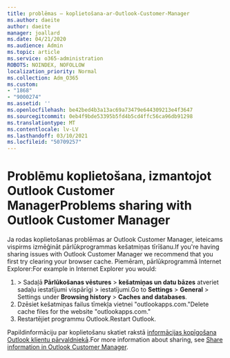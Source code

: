 ```yaml
---
title: problēmas — koplietošana-ar-Outlook-Customer-Manager
ms.author: daeite
author: daeite
manager: joallard
ms.date: 04/21/2020
ms.audience: Admin
ms.topic: article
ms.service: o365-administration
ROBOTS: NOINDEX, NOFOLLOW
localization_priority: Normal
ms.collection: Adm_O365
ms.custom:
- "1868"
- "9000274"
ms.assetid: ''
ms.openlocfilehash: be42bed4b3a13ac69a73479e644309213e4f3647
ms.sourcegitcommit: 0eb4f9bde53395b5fd4b5cd4ffc56ca96db91298
ms.translationtype: MT
ms.contentlocale: lv-LV
ms.lasthandoff: 03/10/2021
ms.locfileid: "50709257"
---
```

# <a name="problems-sharing-with-outlook-customer-manager"></a><span data-ttu-id="e4382-102">Problēmu koplietošana, izmantojot Outlook Customer Manager</span><span class="sxs-lookup"><span data-stu-id="e4382-102">Problems sharing with Outlook Customer Manager</span></span>

<span data-ttu-id="e4382-103">Ja rodas koplietošanas problēmas ar Outlook Customer Manager, ieteicams vispirms izmēģināt pārlūkprogrammas kešatmiņas tīrīšanu.</span><span class="sxs-lookup"><span data-stu-id="e4382-103">If you're having sharing issues with Outlook Customer Manager we recommend that you first try clearing your browser cache.</span></span> <span data-ttu-id="e4382-104">Piemēram, pārlūkprogrammā Internet Explorer:</span><span class="sxs-lookup"><span data-stu-id="e4382-104">For example in Internet Explorer you would:</span></span>

1. <span data-ttu-id="e4382-105">  >   Sadaļā **Pārlūkošanas vēstures**  >  **kešatmiņas un datu bāzes** atveriet sadaļu iestatījumi vispārīgi > iestatījumi.</span><span class="sxs-lookup"><span data-stu-id="e4382-105">Go to **Settings** > **General** > Settings under **Browsing history** > **Caches and databases**.</span></span>
2. <span data-ttu-id="e4382-106">Dzēsiet kešatmiņas failus tīmekļa vietnei "outlookapps.com."</span><span class="sxs-lookup"><span data-stu-id="e4382-106">Delete cache files for the website "outlookapps.com."</span></span>
3. <span data-ttu-id="e4382-107">Restartējiet programmu Outlook.</span><span class="sxs-lookup"><span data-stu-id="e4382-107">Restart Outlook.</span></span>

<span data-ttu-id="e4382-108">Papildinformāciju par koplietošanu skatiet rakstā [informācijas kopīgošana Outlook klientu pārvaldniekā](https://techcommunity.microsoft.com/t5/outlook-blog/sharing-how-to-keep-your-colleagues-in-the-loop/ba-p/35710).</span><span class="sxs-lookup"><span data-stu-id="e4382-108">For more information about sharing, see [Share information in Outlook Customer Manager](https://techcommunity.microsoft.com/t5/outlook-blog/sharing-how-to-keep-your-colleagues-in-the-loop/ba-p/35710).</span></span>